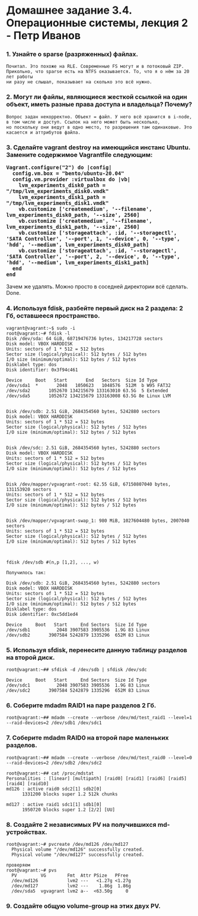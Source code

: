 <h1>Домашнее задание 3.4. Операционные системы, лекция 2 - Петр Иванов</h1>

<h3>1. Узнайте о sparse (разряженных) файлах.</h3>

	Почитал. Это похоже на RLE. Современные FS могут и в потоковый ZIP. 
	Прикольно, что sparse есть на NTFS оказывается. То, что я о нём за 20 лет работы 
	ни разу не слышал, показывает на сколько это всё нужно.  
	
<h3>2. Могут ли файлы, являющиеся жесткой ссылкой на один объект, иметь разные права доступа и владельца? Почему?</h3>

	Вопрос задан некорректно. Объект = файл. У него всё хранится в i-node, в том числе и доступ. Ссылок на него может быть несколько, 
	но поскольку они ведут в одно место, то разрешения там одинаковые. Это касается и аттрибутов файла. 

<h3>3. Сделайте vagrant destroy на имеющийся инстанс Ubuntu. Замените содержимое Vagrantfile следующим:

	Vagrant.configure("2") do |config|
	  config.vm.box = "bento/ubuntu-20.04"
	  config.vm.provider :virtualbox do |vb|
		lvm_experiments_disk0_path = "/tmp/lvm_experiments_disk0.vmdk"
		lvm_experiments_disk1_path = "/tmp/lvm_experiments_disk1.vmdk"
		vb.customize ['createmedium', '--filename', lvm_experiments_disk0_path, '--size', 2560]
		vb.customize ['createmedium', '--filename', lvm_experiments_disk1_path, '--size', 2560]
		vb.customize ['storageattach', :id, '--storagectl', 'SATA Controller', '--port', 1, '--device', 0, '--type', 'hdd', '--medium', lvm_experiments_disk0_path]
		vb.customize ['storageattach', :id, '--storagectl', 'SATA Controller', '--port', 2, '--device', 0, '--type', 'hdd', '--medium', lvm_experiments_disk1_path]
	  end
	end
</h3>	

Зачем же удалять. Можно просто в соседней директории всё сделать. Done. 

<h3>4. Используя fdisk, разбейте первый диск на 2 раздела: 2 Гб, оставшееся пространство.</h3>

	vagrant@vagrant:~$ sudo -i
	root@vagrant:~# fdisk -l
	Disk /dev/sda: 64 GiB, 68719476736 bytes, 134217728 sectors
	Disk model: VBOX HARDDISK
	Units: sectors of 1 * 512 = 512 bytes
	Sector size (logical/physical): 512 bytes / 512 bytes
	I/O size (minimum/optimal): 512 bytes / 512 bytes
	Disklabel type: dos
	Disk identifier: 0x3f94c461

	Device     Boot   Start       End   Sectors  Size Id Type
	/dev/sda1  *       2048   1050623   1048576  512M  b W95 FAT32
	/dev/sda2       1052670 134215679 133163010 63.5G  5 Extended
	/dev/sda5       1052672 134215679 133163008 63.5G 8e Linux LVM


	Disk /dev/sdb: 2.51 GiB, 2684354560 bytes, 5242880 sectors
	Disk model: VBOX HARDDISK
	Units: sectors of 1 * 512 = 512 bytes
	Sector size (logical/physical): 512 bytes / 512 bytes
	I/O size (minimum/optimal): 512 bytes / 512 bytes


	Disk /dev/sdc: 2.51 GiB, 2684354560 bytes, 5242880 sectors
	Disk model: VBOX HARDDISK
	Units: sectors of 1 * 512 = 512 bytes
	Sector size (logical/physical): 512 bytes / 512 bytes
	I/O size (minimum/optimal): 512 bytes / 512 bytes


	Disk /dev/mapper/vgvagrant-root: 62.55 GiB, 67150807040 bytes, 131153920 sectors
	Units: sectors of 1 * 512 = 512 bytes
	Sector size (logical/physical): 512 bytes / 512 bytes
	I/O size (minimum/optimal): 512 bytes / 512 bytes


	Disk /dev/mapper/vgvagrant-swap_1: 980 MiB, 1027604480 bytes, 2007040 sectors
	Units: sectors of 1 * 512 = 512 bytes
	Sector size (logical/physical): 512 bytes / 512 bytes
	I/O size (minimum/optimal): 512 bytes / 512 bytes
	


	fdisk /dev/sdb #(n,p [1,2], ..., w)
	
	Получилось так:
	
	Disk /dev/sdb: 2.51 GiB, 2684354560 bytes, 5242880 sectors
	Disk model: VBOX HARDDISK
	Units: sectors of 1 * 512 = 512 bytes
	Sector size (logical/physical): 512 bytes / 512 bytes
	I/O size (minimum/optimal): 512 bytes / 512 bytes
	Disklabel type: dos
	Disk identifier: 0xc5dd1ed4

	Device     Boot   Start     End Sectors  Size Id Type
	/dev/sdb1          2048 3907583 3905536  1.9G 83 Linux
	/dev/sdb2       3907584 5242879 1335296  652M 83 Linux
	

<h3>5. Используя sfdisk, перенесите данную таблицу разделов на второй диск.</h3>

	root@vagrant:~## sfdisk -d /dev/sdb | sfdisk /dev/sdc
	
	Device     Boot   Start     End Sectors  Size Id Type
	/dev/sdc1          2048 3907583 3905536  1.9G 83 Linux
	/dev/sdc2       3907584 5242879 1335296  652M 83 Linux

<h3>6. Соберите mdadm RAID1 на паре разделов 2 Гб.</h3>

	root@vagrant:~## mdadm --create --verbose /dev/md/test_raid1 --level=1 --raid-devices=2 /dev/sdb1 /dev/sdc1

<h3>7. Соберите mdadm RAID0 на второй паре маленьких разделов.</h3>

	root@vagrant:~## mdadm --create --verbose /dev/md/test_raid0 --level=0 --raid-devices=2 /dev/sdb2 /dev/sdc2
	
	root@vagrant:~## cat /proc/mdstat
	Personalities : [linear] [multipath] [raid0] [raid1] [raid6] [raid5] [raid4] [raid10]
	md126 : active raid0 sdc2[1] sdb2[0]
		  1331200 blocks super 1.2 512k chunks

	md127 : active raid1 sdc1[1] sdb1[0]
		  1950720 blocks super 1.2 [2/2] [UU]
	
<h3>8. Создайте 2 независимых PV на получившихся md-устройствах.</h3>

	root@vagrant:~# pvcreate /dev/md126 /dev/md127
	  Physical volume "/dev/md126" successfully created.
	  Physical volume "/dev/md127" successfully created.

	проверяем
	root@vagrant:~# pvs
	  PV         VG        Fmt  Attr PSize   PFree
	  /dev/md126           lvm2 ---   <1.27g <1.27g
	  /dev/md127           lvm2 ---    1.86g  1.86g
	  /dev/sda5  vgvagrant lvm2 a--  <63.50g     0
	  
<h3>9. Создайте общую volume-group на этих двух PV.</h3>